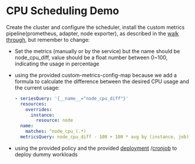 # CPU Scheduling Demo

Create the cluster and configure the scheduler, install the custom metrics pipeline(prometheus, adapter, node exporter),
as described in the [walk through](intel-scheduler-walkthrough.md), but remember to change:

- Set the metrics (manually or by the service) but the name should be node_cpu_diff, value should be a float number
  between 0~100, indicating the usage in percentage

- using the provided custom-metrics-config-map because we add a formula to calculate the difference between the desired
  CPU usage and the current usage:

  ```Yaml
  - seriesQuery: '{__name__="node_cpu_diff"}'
    resources:
      overrides:
        instance:
          resource: node
    name:
      matches: ^node_cpu_(.*)
    metricsQuery: node_cpu_diff - 100 + 100 * avg by (instance, job) (rate(node_cpu_seconds_total{mode="idle"}[1m]))
  ```

- using the provided policy and the provided [deployment](cpu-diff-demo/cpu-deployment.yaml)
  /[cronjob](cpu-diff-demo/25-cpu-stress-test-cron.yaml) to deploy dummy workloads